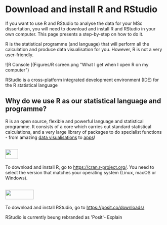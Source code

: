 # Download and install R and RStudio

If you want to use R and RStudio to analyse the data for your MSc dissertation, you will need to download and install R and RStudio in your own computer. This page presents a step-by-step on how to do it. 

R is the statistical programme (and language) that will perform all the calculation and produce data visualisation for you. However, R is not a very user-friendly.  

![R Console ](Figures/R screen.png "What I get when I open R on my computer")

RStudio is a cross-platform integrated development environment (IDE) for the R statistical language

## Why do we use R as our statistical language and programme?

R is an open source, flexible and powerful language and statistical programme. It consists of a core which carries out standard statistical calculations, and a very large library of packages to do specialist functions - from amazing [data visualisations](r-graph-gallery.com/) to [apps](shiny.rstudio.com/gallery/)!

## <img src="https://www.r-project.org/logo/Rlogo.png" width="40" height="30">
To download and install R, go to https://cran.r-project.org/.
You need to select the version that matches your operating system (Linux, macOS or Windows). 
 

## <img src="https://www.rstudio.com/wp-content/uploads/2018/10/RStudio-Logo-Flat.png" width="90" height="30">
To download and install RStudio, go to https://posit.co/downloads/

RStudio is currently beung rebranded as 'Posit'- Explain
